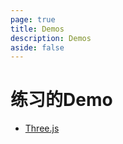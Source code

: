 ```yaml
---
page: true
title: Demos
description: Demos
aside: false
---
```


# 练习的Demo

* [Three.js](https://chuntian.press/threejs_journey/)
